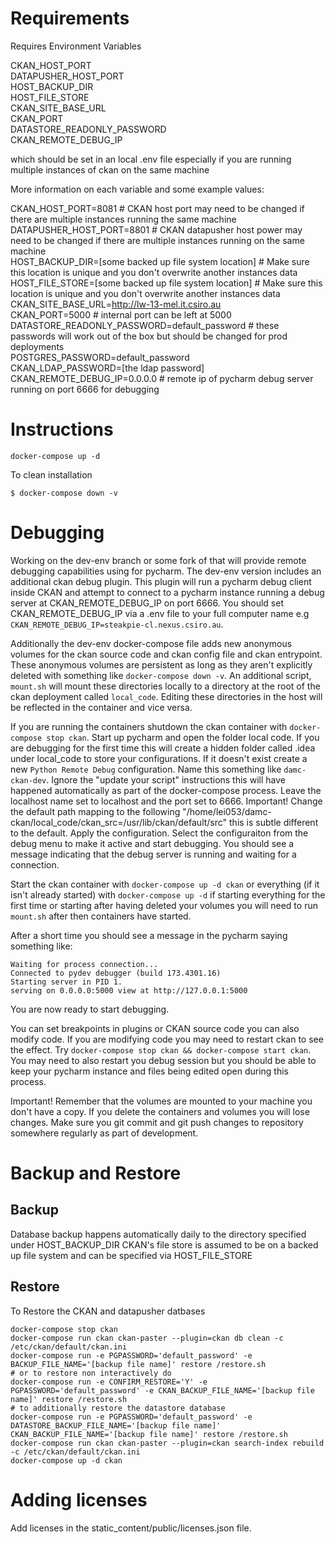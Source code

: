 # Requirements

Requires Environment Variables
  
CKAN_HOST_PORT  
DATAPUSHER_HOST_PORT  
HOST_BACKUP_DIR  
HOST_FILE_STORE  
CKAN_SITE_BASE_URL  
CKAN_PORT  
DATASTORE_READONLY_PASSWORD  
CKAN_REMOTE_DEBUG_IP  

which should be set in an local .env file especially if you are running multiple instances of ckan on the same machine 

More information on each variable and some example values:

CKAN_HOST_PORT=8081 # CKAN host port may need to be changed if there are multiple instances running the same machine  
DATAPUSHER_HOST_PORT=8801 # CKAN datapusher host power may need to be changed if there are multiple instances running on the same machine  
HOST_BACKUP_DIR=[some backed up file system location] # Make sure this location is unique and you don't overwrite another instances data  
HOST_FILE_STORE=[some backed up file system location] # Make sure this location is unique and you don't overwrite another instances data  
CKAN_SITE_BASE_URL=http://lw-13-mel.it.csiro.au  
CKAN_PORT=5000 # internal port can be left at 5000  
DATASTORE_READONLY_PASSWORD=default_password # these passwords will work out of the box but should be changed for prod deployments  
POSTGRES_PASSWORD=default_password  
CKAN_LDAP_PASSWORD=[the ldap password]  
CKAN_REMOTE_DEBUG_IP=0.0.0.0 # remote ip of pycharm debug server running on port 6666 for debugging  

# Instructions

```
docker-compose up -d
```

To clean installation
```
$ docker-compose down -v 
```


# Debugging  

Working on the dev-env branch or some fork of that will provide remote debugging capabilities using for pycharm. The dev-env version includes an additional ckan debug plugin.
This plugin will run a pycharm debug client inside CKAN and attempt to connect to a pycharm instance running a debug server at CKAN_REMOTE_DEBUG_IP on port 6666. You should 
set CKAN_REMOTE_DEBUG_IP via a .env file to your full computer name e.g `CKAN_REMOTE_DEBUG_IP=steakpie-cl.nexus.csiro.au`.

Additionally the dev-env docker-compose file adds new anonymous volumes for the ckan source code and ckan config file and ckan entrypoint. These anonymous volumes are persistent as long as they aren't explicitly deleted with something like `docker-compose down -v`. An additional script, `mount.sh` will mount these directories locally to a directory at the root of the ckan deployment called `local_code`. Editing these directories in the host will be reflected in the container and vice versa.

If you are running the containers shutdown the ckan container with `docker-compose stop ckan`. Start up pycharm and open the folder local code. If you are debugging for the first time this will create a hidden folder called .idea under local_code to store your configurations. If it doesn't exist create a new `Python Remote Debug` configuration. Name this something like `damc-ckan-dev`. Ignore the "update your script" instructions this will have happened automatically as part of the docker-compose process. Leave the localhost name set to localhost and the port set to 6666. Important! Change the default path mapping to the following "/home/lei053/damc-ckan/local_code/ckan_src=/usr/lib/ckan/default/src" this is subtle different to the default. Apply the configuration. Select the configuraiton from the debug menu to make it active and start debugging. You should see a message indicating that the debug server is running and waiting for a connection.

Start the ckan container with `docker-compose up -d ckan` or everything (if it isn't already started) with `docker-compose up -d` if starting everything for the first time or starting after having deleted your volumes you will need to run `mount.sh` after then containers have started. 

After a short time you should see a message in the pycharm saying something like:

```
Waiting for process connection...
Connected to pydev debugger (build 173.4301.16)
Starting server in PID 1.
serving on 0.0.0.0:5000 view at http://127.0.0.1:5000
```

You are now ready to start debugging. 

You can set breakpoints in plugins or CKAN source code you can also modify code. If you are modifying code you may need to restart ckan to see the effect. Try `docker-compose stop ckan && docker-compose start ckan`. You may need to also restart you debug session but you should be able to keep your pycharm instance and files being edited open during this process. 

Important! Remember that the volumes are mounted to your machine you don't have a copy. If you delete the containers and volumes you will lose changes. Make sure you git commit and git push changes to repository somewhere regularly as part of development.  

# Backup and Restore 

## Backup 

Database backup happens automatically daily to the directory specified under HOST_BACKUP_DIR 
CKAN's file store is assumed to be on a backed up file system and can be specified via HOST_FILE_STORE 

## Restore 

To Restore the CKAN and datapusher datbases 
```
docker-compose stop ckan
docker-compose run ckan ckan-paster --plugin=ckan db clean -c /etc/ckan/default/ckan.ini
docker-compose run -e PGPASSWORD='default_password' -e BACKUP_FILE_NAME='[backup file name]' restore /restore.sh 
# or to restore non interactively do 
docker-compose run -e CONFIRM_RESTORE='Y' -e PGPASSWORD='default_password' -e CKAN_BACKUP_FILE_NAME='[backup file name]' restore /restore.sh 
# to additionally restore the datastore database
docker-compose run -e PGPASSWORD='default_password' -e DATASTORE_BACKUP_FILE_NAME='[backup file name]' CKAN_BACKUP_FILE_NAME='[backup file name]' restore /restore.sh 
docker-compose run ckan ckan-paster --plugin=ckan search-index rebuild -c /etc/ckan/default/ckan.ini
docker-compose up -d ckan 
```

# Adding licenses

Add licenses in the static_content/public/licenses.json file. 
